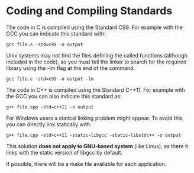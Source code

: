 # Coding and Compiling Standards

The code in C is compiled using the Standard C99. For example with the GCC you can indicate this standard with:

```
gcc file.c -std=c99 -o output
```

Unix systems may not find the files defining the called functions (although included in the code), so you must tell the linker to search for the required library using the -lm flag at the end of the command.

```
gcc file.c -std=c99 -o output -lm
```

The code in C++ is compiled using the Standard C++11. For example with the GCC you can also indicate this standard as:

```
g++ file.cpp -std=c++11 -o output
```

For Windows users a statical linking problem might appear. To avoid this you can directly link statically with:

```
g++ file.cpp -std=c++11 -static-libgcc -static-libstdc++ -o output
```

This solution **does not apply to GNU-based system** (like Linux), as there it links with the static version of libgcc by default.

If possible, there will be a make file available for each application.